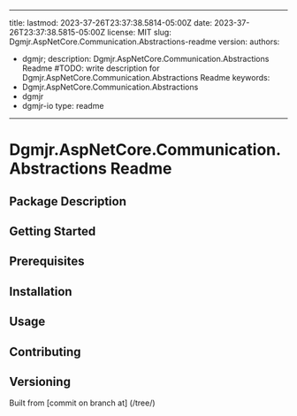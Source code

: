 ---

title:
lastmod: 2023-37-26T23:37:38.5814-05:00Z
date: 2023-37-26T23:37:38.5815-05:00Z
license: MIT
slug: Dgmjr.AspNetCore.Communication.Abstractions-readme
version:
authors:
- dgmjr;
description: Dgmjr.AspNetCore.Communication.Abstractions Readme #TODO: write description for Dgmjr.AspNetCore.Communication.Abstractions Readme
keywords:
- Dgmjr.AspNetCore.Communication.Abstractions
- dgmjr
- dgmjr-io
type: readme
------------

# Dgmjr.AspNetCore.Communication.Abstractions Readme

<!-- TODO: Write the contents of the Dgmjr.AspNetCore.Communication.Abstractions Readme file -->

## Package Description

## Getting Started

## Prerequisites

## Installation

## Usage

## Contributing

## Versioning

Built from [commit  on branch  at]
(/tree/)
